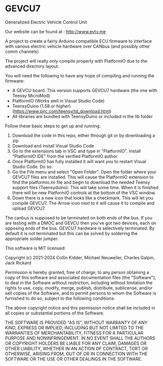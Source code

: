 GEVCU7
======

Generalized Electric Vehicle Control Unit

Our website can be found at : http://www.evtv.me

A project to create a fairly Arduino compatible ECU firmware
to interface with various electric vehicle hardware over CANbus
(and possibly other comm channels)

The project will really only compile properly with PlatformIO
due to the advanced directory layout.

You will need the following to have any hope of compiling and running the firmware:
- A GEVCU board. This version supports GEVCU7 hardware (the one with Teessy MicroMod)
- PlatformIO (Works well in Visual Studio Code)
- TeensyDuino (1.58 or higher) (https://www.pjrc.com/teensy/td_download.html)
- All libraries are bundled with TeensyDuino or included in the lib folder

Follow these basic steps to get up and running:
1. Download the code in this repo, either through git or by downloading a zip
2. Download and install Visual Studio Code
3. Go to the extensions tab in VSC and type in "PlatformIO". Install "PlatformIO IDE" from the verified PlatformIO author
4. Once PlatformIO has fully installed it will want you to restart Visual Studio Code. Do so.
5. Go the File menu and select "Open Folder". Open the folder where your GEVCU7 files are installed. This will cause the PlatformIO extension to find the platformio.ini file and begin to download the needed Teensy support files (Teensyduino). This will take some time. When it is finished there will be new PlatformIO controls at the bottom of the VSC window.
6. Down there is a new icon that looks like a checkmark. This will let you compile GEVCU7. The Arrow icon next to it will cause it to compile and upload GEVCU7. 

The canbus is supposed to be terminated on both ends of the bus. 
If you are testing with a DMOC and GEVCU then you've got two devices, 
each on opposing ends of the bus. GEVCU7 hardware is selectively terminated.
By default it is not terminated but this can be solved by soldering the 
appropriate solder jumper.


This software is MIT licensed:

Copyright (c) 2021-2024 Collin Kidder, Michael Neuweiler, Charles Galpin, Jack Rickard

Permission is hereby granted, free of charge, to any person obtaining
a copy of this software and associated documentation files (the
"Software"), to deal in the Software without restriction, including
without limitation the rights to use, copy, modify, merge, publish,
distribute, sublicense, and/or sell copies of the Software, and to
permit persons to whom the Software is furnished to do so, subject to
the following conditions:

The above copyright notice and this permission notice shall be included
in all copies or substantial portions of the Software.

THE SOFTWARE IS PROVIDED "AS IS", WITHOUT WARRANTY OF ANY KIND,
EXPRESS OR IMPLIED, INCLUDING BUT NOT LIMITED TO THE WARRANTIES OF
MERCHANTABILITY, FITNESS FOR A PARTICULAR PURPOSE AND NONINFRINGEMENT.
IN NO EVENT SHALL THE AUTHORS OR COPYRIGHT HOLDERS BE LIABLE FOR ANY
CLAIM, DAMAGES OR OTHER LIABILITY, WHETHER IN AN ACTION OF CONTRACT,
TORT OR OTHERWISE, ARISING FROM, OUT OF OR IN CONNECTION WITH THE
SOFTWARE OR THE USE OR OTHER DEALINGS IN THE SOFTWARE.

